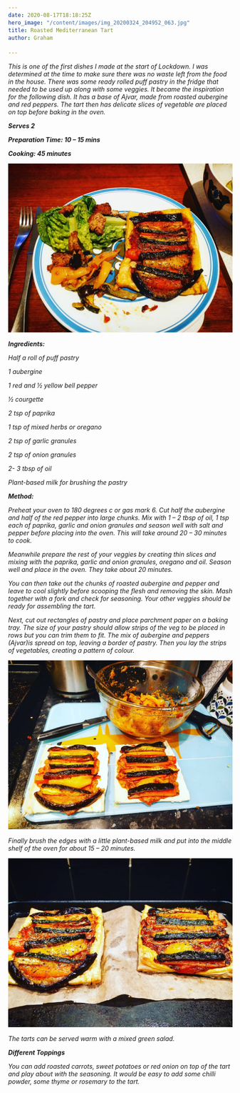 ```yaml
---
date: 2020-08-17T18:18:25Z
hero_image: "/content/images/img_20200324_204952_063.jpg"
title: Roasted Mediterranean Tart
author: Graham

---
```

_This is one of the first dishes I made at the start of Lockdown. I was determined at the time to make sure there was no waste left from the food in the house. There was some ready rolled puff pastry in the fridge that needed to be used up along with some veggies. It became the inspiration for the following dish. It has a base of Ajvar, made from roasted aubergine and red peppers. The tart then has delicate slices of vegetable are placed on top before baking in the oven._

**_Serves 2_**

**_Preparation Time: 10 – 15 mins_**

**_Cooking: 45 minutes_**

![](/content/images/img_20200324_204952_063.jpg)

**_Ingredients:_**

_Half a roll of puff pastry_

_1 aubergine_

_1 red and ½ yellow bell pepper_

_½ courgette_

_2 tsp of paprika_

_1 tsp of mixed herbs or oregano_

_2 tsp of garlic granules_

_2 tsp of onion granules_

_2- 3 tbsp of oil_

_Plant-based milk for brushing the pastry_

**_Method:_**

_Preheat your oven to 180 degrees c or gas mark 6. Cut half the aubergine and half of the red pepper into large chunks. Mix with 1 – 2 tbsp of oil, 1 tsp each of paprika, garlic and onion granules and season well with salt and pepper before placing into the oven. This will take around 20 – 30 minutes to cook._

_Meanwhile prepare the rest of your veggies by creating thin slices and mixing with the paprika, garlic and onion granules, oregano and oil. Season well and place in the oven. They take about 20 minutes._

_You can then take out the chunks of roasted aubergine and pepper and leave to cool slightly before scooping the flesh and removing the skin. Mash together with a fork and check for seasoning. Your other veggies should be ready for assembling the tart._

_Next, cut out rectangles of pastry and place parchment paper on a baking tray. The size of your pastry should allow strips of the veg to be placed in rows but you can trim them to fit. The mix of aubergine and peppers (Ajvar)is spread on top, leaving a border of pastry. Then you lay the strips of vegetables, creating a pattern of colour._

![](/content/images/img_20200324_204952_061.jpg)

_Finally brush the edges with a little plant-based milk and put into the middle shelf of the oven for about 15 – 20 minutes._

![](/content/images/img_20200324_204952_059.jpg)

_The tarts can be served warm with a mixed green salad._

**_Different Toppings_**

_You can add roasted carrots, sweet potatoes or red onion on top of the tart and play about with the seasoning. It would be easy to add some chilli powder, some thyme or rosemary to the tart._